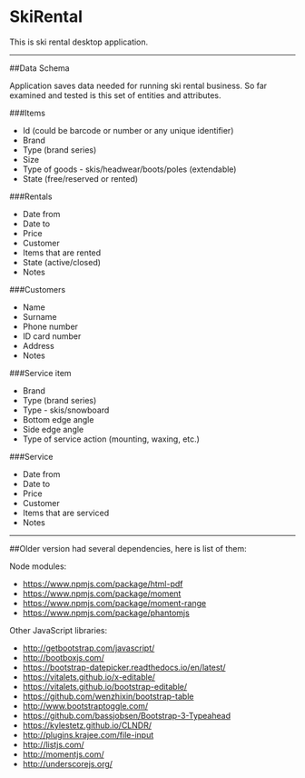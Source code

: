 # SkiRental

This is ski rental desktop application.

-------------------

##Data Schema

Application saves data needed for running ski rental business. So far examined and tested is this set of entities and attributes.


###Items
* Id (could be barcode or number or any unique identifier)
* Brand
* Type (brand series)
* Size
* Type of goods - skis/headwear/boots/poles (extendable)
* State (free/reserved or rented)

###Rentals
* Date from
* Date to
* Price
* Customer
* Items that are rented
* State (active/closed)
* Notes
    
###Customers
* Name
* Surname
* Phone number
* ID card number
* Address
* Notes

###Service item 
* Brand
* Type (brand series)
* Type - skis/snowboard
* Bottom edge angle
* Side edge angle
* Type of service action (mounting, waxing, etc.)

###Service
* Date from
* Date to
* Price
* Customer
* Items that are serviced
* Notes

-------------------

##Older version had several dependencies, here is list of them:

Node modules:
* https://www.npmjs.com/package/html-pdf
* https://www.npmjs.com/package/moment
* https://www.npmjs.com/package/moment-range
* https://www.npmjs.com/package/phantomjs

Other JavaScript libraries:
* http://getbootstrap.com/javascript/
* http://bootboxjs.com/
* https://bootstrap-datepicker.readthedocs.io/en/latest/
* https://vitalets.github.io/x-editable/
* https://vitalets.github.io/bootstrap-editable/
* https://github.com/wenzhixin/bootstrap-table
* http://www.bootstraptoggle.com/
* https://github.com/bassjobsen/Bootstrap-3-Typeahead
* https://kylestetz.github.io/CLNDR/
* http://plugins.krajee.com/file-input
* http://listjs.com/
* http://momentjs.com/
* http://underscorejs.org/
